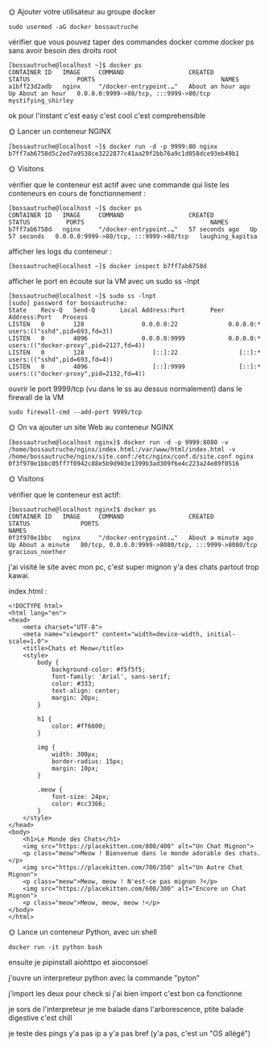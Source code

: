 🌞 Ajouter votre utilisateur au groupe docker

```
sudo usermod -aG docker bossautruche
```
vérifier que vous pouvez taper des commandes docker comme docker ps sans avoir besoin des droits root

```
[bossautruche@localhost ~]$ docker ps
CONTAINER ID   IMAGE     COMMAND                  CREATED             STATUS             PORTS                                   NAMES
a1bff23d2adb   nginx     "/docker-entrypoint.…"   About an hour ago   Up About an hour   0.0.0.0:9999->80/tcp, :::9999->80/tcp   mystifying_shirley
```

ok pour l'instant c'est easy c'est cool c'est comprehensible 


🌞 Lancer un conteneur NGINX
```
[bossautruche@localhost ~]$ docker run -d -p 9999:80 nginx
b7ff7ab6758d5c2ed7a9538ce3222877c41aa29f2bb76a9c1d058dce93eb49b1
```

🌞 Visitons

vérifier que le conteneur est actif avec une commande qui liste les conteneurs en cours de fonctionnement :

```
[bossautruche@localhost ~]$ docker ps
CONTAINER ID   IMAGE     COMMAND                  CREATED          STATUS          PORTS                                   NAMES
b7ff7ab6758d   nginx     "/docker-entrypoint.…"   57 seconds ago   Up 57 seconds   0.0.0.0:9999->80/tcp, :::9999->80/tcp   laughing_kapitsa
```
afficher les logs du conteneur :

```
[bossautruche@localhost ~]$ docker inspect b7ff7ab6758d
```

afficher le port en écoute sur la VM avec un sudo ss -lnpt

```
[bossautruche@localhost ~]$ sudo ss -lnpt
[sudo] password for bossautruche:
State    Recv-Q   Send-Q       Local Address:Port       Peer Address:Port   Process
LISTEN   0        128                0.0.0.0:22              0.0.0.0:*       users:(("sshd",pid=693,fd=3))
LISTEN   0        4096               0.0.0.0:9999            0.0.0.0:*       users:(("docker-proxy",pid=2127,fd=4))
LISTEN   0        128                   [::]:22                 [::]:*       users:(("sshd",pid=693,fd=4))
LISTEN   0        4096                  [::]:9999               [::]:*       users:(("docker-proxy",pid=2132,fd=4))
```
ouvrir le port 9999/tcp (vu dans le ss au dessus normalement) dans le firewall de la VM

```
sudo firewall-cmd --add-port 9999/tcp
```
🌞 On va ajouter un site Web au conteneur NGINX

```
[bossautruche@localhost nginx]$ docker run -d -p 9999:8080 -v /home/bossautruche/nginx/index.html:/var/www/html/index.html -v /home/bossautruche/nginx/site.conf:/etc/nginx/conf.d/site.conf nginx
0f3f970e1bbc05ff7f0942c88e5b9d903e1399b3ad309f6e4c223a24e89f0516
```

🌞 Visitons

vérifier que le conteneur est actif:

```
[bossautruche@localhost nginx]$ docker ps
CONTAINER ID   IMAGE     COMMAND                  CREATED              STATUS              PORTS                                               NAMES
0f3f970e1bbc   nginx     "/docker-entrypoint.…"   About a minute ago   Up About a minute   80/tcp, 0.0.0.0:9999->8080/tcp, :::9999->8080/tcp   gracious_noether
```

j'ai visité le site avec mon pc, c'est super mignon y'a des chats partout trop kawai.

index.html : 
```
<!DOCTYPE html>
<html lang="en">
<head>
    <meta charset="UTF-8">
    <meta name="viewport" content="width=device-width, initial-scale=1.0">
    <title>Chats et Meow</title>
    <style>
        body {
            background-color: #f5f5f5;
            font-family: 'Arial', sans-serif;
            color: #333;
            text-align: center;
            margin: 20px;
        }

        h1 {
            color: #ff6600;
        }

        img {
            width: 300px;
            border-radius: 15px;
            margin: 10px;
        }

        .meow {
            font-size: 24px;
            color: #cc3366;
        }
    </style>
</head>
<body>
    <h1>Le Monde des Chats</h1>
    <img src="https://placekitten.com/800/400" alt="Un Chat Mignon">
    <p class="meow">Meow ! Bienvenue dans le monde adorable des chats.</p>
    <img src="https://placekitten.com/700/350" alt="Un Autre Chat Mignon">
    <p class="meow">Meow, meow ! N'est-ce pas mignon ?</p>
    <img src="https://placekitten.com/600/300" alt="Encore un Chat Mignon">
    <p class="meow">Meow, meow, meow !</p>
</body>
</html>

```

🌞 Lance un conteneur Python, avec un shell


```
docker run -it python bash
```

ensuite je pipinstall aiohttpo et aioconsoel

j'ouvre un interpreteur python avec la commande "pyton"

j'import les deux pour check si j'ai bien import
c'est bon ca fonctionne

je sors de l'interpreteur
je me balade dans l'arborescence, ptite balade digestive c'est chill

je teste des pings y'a pas
ip a y'a pas  bref 
(y'a pas, c'est un "OS allégé")
